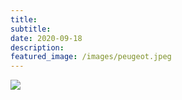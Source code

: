 ```yaml
---
title: 
subtitle: 
date: 2020-09-18
description: 
featured_image: /images/peugeot.jpeg
---
```


![](/images/peugeot_hori.jpeg)
<!-- {: width="1468" height="844"} -->